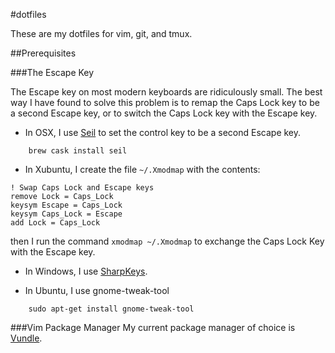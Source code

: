 #dotfiles

These are my dotfiles for vim, git, and tmux.

##Prerequisites

###The Escape Key

The Escape key on most modern keyboards are ridiculously small. The best way I
have found to solve this problem is to remap the Caps Lock key to be a second
Escape key, or to switch the Caps Lock key with the Escape key.

- In OSX, I use [Seil](https://pqrs.org/osx/karabiner/seil.html) to set the
  control key to be a second Escape key.
```
    brew cask install seil
```

- In Xubuntu, I create the file `~/.Xmodmap` with the contents:
```
! Swap Caps Lock and Escape keys
remove Lock = Caps_Lock
keysym Escape = Caps_Lock
keysym Caps_Lock = Escape
add Lock = Caps_Lock
```
then I run the command `xmodmap ~/.Xmodmap` to exchange the Caps Lock Key with
the Escape key.

- In Windows, I use [SharpKeys](https://sharpkeys.codeplex.com/).

- In Ubuntu, I use gnome-tweak-tool
```
    sudo apt-get install gnome-tweak-tool
```

###Vim Package Manager
My current package manager of choice is [Vundle](https://github.com/gmarik/Vundle.vim).
